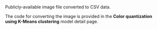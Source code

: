 ﻿Publicly-available image file converted to CSV data.<p> </p>The code for converting the image is provided in the <strong>Color quantization using K-Means clustering</strong> model detail page.
